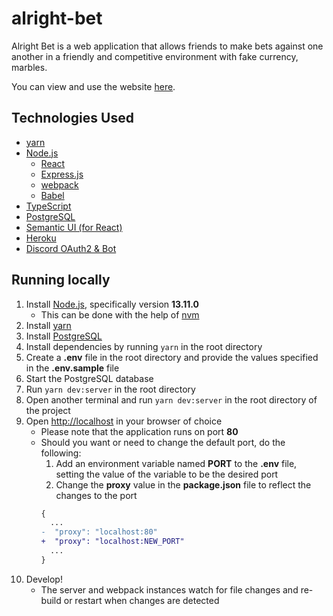 # alright-bet

Alright Bet is a web application that allows friends to make bets against one
another in a friendly and competitive environment with fake currency, marbles.

You can view and use the website [here](https://alright.bet/).

## Technologies Used

- [yarn](https://yarnpkg.com/)
- [Node.js](https://nodejs.org/en/)
  - [React](https://reactjs.org/)
  - [Express.js](https://expressjs.com/)
  - [webpack](https://webpack.js.org/)
  - [Babel](https://babeljs.io/)
- [TypeScript](https://www.typescriptlang.org/)
- [PostgreSQL](https://www.postgresql.org/)
- [Semantic UI (for React)](https://react.semantic-ui.com/)
- [Heroku](https://www.heroku.com/)
- [Discord OAuth2 & Bot](https://discord.com/developers)

## Running locally

1. Install [Node.js](https://nodejs.org/en/), specifically version **13.11.0**
    - This can be done with the help of [nvm](https://github.com/nvm-sh/nvm)
2. Install [yarn](https://yarnpkg.com/)
3. Install [PostgreSQL](https://www.postgresql.org/)
4. Install dependencies by running `yarn` in the root directory
5. Create a **.env** file in the root directory and provide the values specified in the **.env.sample** file
6. Start the PostgreSQL database
7. Run `yarn dev:server` in the root directory
8. Open another terminal and run `yarn dev:server` in the root directory of the project
9. Open [http://localhost](http://localhost) in your browser of choice
    - Please note that the application runs on port **80**
    - Should you want or need to change the default port, do the following:
        1. Add an environment variable named **PORT** to the **.env** file, setting the value of the variable to be the desired port
        2. Change the **proxy** value in the **package.json** file to reflect the changes to the port
        ```diff
        {
          ...
        -  "proxy": "localhost:80"
        +  "proxy": "localhost:NEW_PORT"
          ...
        }
        ```
10. Develop!
    - The server and webpack instances watch for file changes and re-build or restart when changes are detected